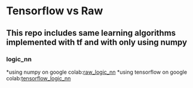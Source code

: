 # Tensorflow vs Raw
## This repo includes same learning algorithms implemented with tf and with only using numpy

### logic_nn
*using numpy on google colab:[raw_logic_nn](https://colab.research.google.com/drive/1tN_A3UFqAQq2p4vzQL1lxPG0WX0rt-VK)
*using tensorflow on google colab:[tensorflow_logic_nn](https://colab.research.google.com/drive/1tN_A3UFqAQq2p4vzQL1lxPG0WX0rt-VK)
